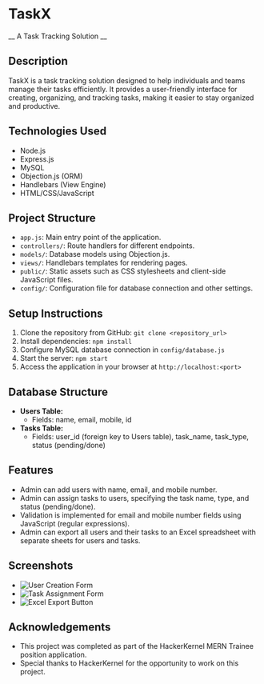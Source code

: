 # TaskX
__ A Task Tracking Solution __

## Description
TaskX is a task tracking solution designed to help individuals and teams manage their tasks efficiently. It provides a user-friendly interface for creating, organizing, and tracking tasks, making it easier to stay organized and productive.


## Technologies Used
- Node.js
- Express.js
- MySQL
- Objection.js (ORM)
- Handlebars (View Engine)
- HTML/CSS/JavaScript

## Project Structure
- `app.js`: Main entry point of the application.
- `controllers/`: Route handlers for different endpoints.
- `models/`: Database models using Objection.js.
- `views/`: Handlebars templates for rendering pages.
- `public/`: Static assets such as CSS stylesheets and client-side JavaScript files.
- `config/`: Configuration file for database connection and other settings.

## Setup Instructions
1. Clone the repository from GitHub: `git clone <repository_url>`
2. Install dependencies: `npm install`
3. Configure MySQL database connection in `config/database.js`
4. Start the server: `npm start`
5. Access the application in your browser at `http://localhost:<port>`

## Database Structure
- **Users Table:**
  - Fields: name, email, mobile, id
- **Tasks Table:**
  - Fields: user_id (foreign key to Users table), task_name, task_type, status (pending/done)

## Features
- Admin can add users with name, email, and mobile number.
- Admin can assign tasks to users, specifying the task name, type, and status (pending/done).
- Validation is implemented for email and mobile number fields using JavaScript (regular expressions).
- Admin can export all users and their tasks to an Excel spreadsheet with separate sheets for users and tasks.

## Screenshots
- ![User Creation Form](screenshots/user_creation_form.png)
- ![Task Assignment Form](screenshots/task_assignment_form.png)
- ![Excel Export Button](screenshots/excel_export_button.png)



## Acknowledgements
- This project was completed as part of the HackerKernel MERN Trainee position application.
- Special thanks to HackerKernel for the opportunity to work on this project.
